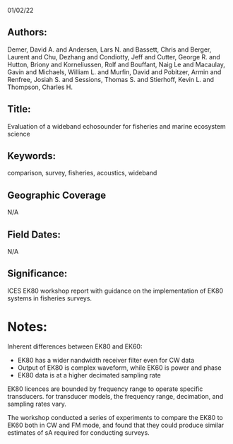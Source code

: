 01/02/22
## Authors:
Demer, David A. and Andersen, Lars N. and Bassett, Chris and Berger, Laurent and Chu, Dezhang and Condiotty, Jeff and Cutter, George R. and Hutton, Briony and Korneliussen, Rolf and Bouffant, Naig Le and Macaulay, Gavin and Michaels, William L. and Murfin, David and Pobitzer, Armin and Renfree, Josiah S. and Sessions, Thomas S. and Stierhoff, Kevin L. and Thompson, Charles H.
## Title:
Evaluation of a wideband echosounder for fisheries and marine ecosystem science
## Keywords:
comparison, survey, fisheries, acoustics, wideband
## Geographic Coverage
N/A
## Field Dates:
N/A
## Significance:
ICES EK80 workshop report with guidance on the implementation of EK80 systems in fisheries surveys.

# Notes:
Inherent differences between EK80 and EK60:
- EK80 has a wider nandwidth receiver filter even for CW data
- Output of EK80 is complex waveform, while EK60 is power and phase
- EK80 data is at a higher decimated sampling rate

EK80 licences are bounded by frequency range to operate specific transducers. for transducer models, the frequency range, decimation, and sampling rates vary.

The workshop conducted a series of experiments to compare the EK80 to EK60 both in CW and FM mode, and found that they could produce similar estimates of sA required for conducting surveys.